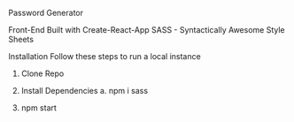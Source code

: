 Password Generator

Front-End Built with Create-React-App SASS - Syntactically Awesome Style Sheets

Installation Follow these steps to run a local instance

1. Clone Repo

2. Install Dependencies
    a. npm i sass

3. npm start